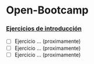 # Open-Bootcamp

### [Ejercicios de introducción](#)
- [ ] Ejercicio ... (proximamente)
- [ ] Ejercicio ... (proximamente)
- [ ] Ejercicio ... (proximamente)
